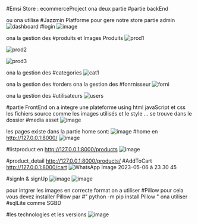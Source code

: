 #Emsi Store : ecommerceProject 
ona deux partie 
#partie backEnd 

ou ona utilise #Jazzmin Platforme pour gere notre store partie admin
![dashboard](https://user-images.githubusercontent.com/61750815/236648522-09ec4984-00bb-48b7-a77f-756508a900b2.PNG)
#login
![image](https://user-images.githubusercontent.com/61750815/236649055-8e9549ba-3138-461e-9cc8-1545a073e941.png)


ona la gestion des #produits et Images Produits
![prod1](https://user-images.githubusercontent.com/61750815/236648565-c4524be2-ac03-487f-8f2e-e3347e0228bf.PNG)

![prod2](https://user-images.githubusercontent.com/61750815/236648593-5858073a-91e7-4c0d-a309-481eaf36b406.PNG)

![prod3](https://user-images.githubusercontent.com/61750815/236648572-bdd4e8d3-dbb9-4688-b408-fe8b250bc260.PNG)

ona la gestion des #categories 
![cat1](https://user-images.githubusercontent.com/61750815/236648503-df67a259-023a-45e2-93f4-8bbcf8316c0c.PNG)

ona la gestion des #orders 
ona la gestion des #fonrnisseur
![forni](https://user-images.githubusercontent.com/61750815/236648540-aed7175b-cbc9-4ab8-b42d-5567fb5f919a.PNG)

ona la gestion des #utilisateurs 
![users](https://user-images.githubusercontent.com/61750815/236648550-d2a7c4f7-737a-4fb3-9a31-e74000c41791.PNG)



#partie FrontEnd
on a integre une plateforme using html javaScript et css 
les fichiers source comme les images utilisés et le style ... se trouve dans le dossier #media asset 
![image](https://user-images.githubusercontent.com/61750815/236648614-808dc669-ec6d-404f-aa32-34f6cc544d16.png)

les pages existe dans la partie home sont:
![image](https://user-images.githubusercontent.com/61750815/236648645-3fd76afa-7dd2-42dc-96c9-4b181859e4fe.png)
#home
  en http://127.0.0.1:8000/
![image](https://user-images.githubusercontent.com/61750815/236648688-80a70209-506a-4917-a8e4-5e84d55cbd27.png)

#listproduct 
en http://127.0.0.1:8000/products
![image](https://user-images.githubusercontent.com/61750815/236648700-823dd809-9996-4c6c-b9a6-7ee40db80b55.png)

#product_detail
http://127.0.0.1:8000/products/<pid>
#AddToCart
http://127.0.0.1:8000/cart
![WhatsApp Image 2023-05-06 à 23 30 45](https://user-images.githubusercontent.com/61750815/236649018-b6ecb70a-2f2f-4e7b-ac04-9c2c7804af26.jpg)

#signIn & signUp
![image](https://user-images.githubusercontent.com/61750815/236648878-c65cb452-bb27-46dd-9abc-933aae8d61b8.png)
![image](https://user-images.githubusercontent.com/61750815/236648891-5b5dbb2a-d4c9-4b52-b9be-15ac07213d8e.png)


pour intgrer les images  en correcte format on a utiliser #Pillow 
pour cela vous devez installer Pillow par #" python -m pip install Pillow "
ona utiliser #sqlLite comme SGBD

#les technologies et les versions
![image](https://user-images.githubusercontent.com/61750815/236648975-9b42a77e-8d72-4140-b9fc-0cb033e03d05.png)


